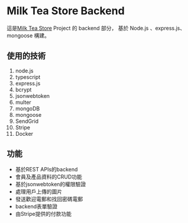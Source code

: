 # Milk Tea Store Backend

這是<a href="https://github.com/jackiecheunq/Milk-Tea-Store">Milk Tea Store</a> Project 的 backend 部分， 基於 Node.js 、express.js、mongoose 構建。

## 使用的技術

<ol>
    <li>node.js</li>
    <li>typescript</li>
    <li>express.js</li>
    <li>bcrypt</li>
    <li>jsonwebtoken</li>
    <li>multer</li>
    <li>mongoDB</li>
    <li>mongoose</li>
    <li>SendGrid</li>
    <li>Stripe</li>
    <li>Docker</li>
</ol>

## 功能

<ul>
    <li>基於REST APIs的backend</li>
    <li>會員及產品資料的CRUD功能</li>
    <li>基於jsonwebtoken的權限驗證</li>
    <li>處理用戶上傳的圖片</li>
    <li>發送歡迎電郵和找回密碼電郵</li>
    <li>backend表單驗證</li>
    <li>由Stripe提供的付款功能</li>
</ul>
